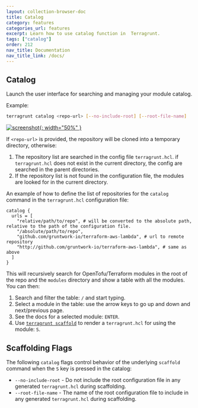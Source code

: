 ```yaml
---
layout: collection-browser-doc
title: Catalog
category: features
categories_url: features
excerpt: Learn how to use catalog function in  Terragrunt.
tags: ["catalog"]
order: 212
nav_title: Documentation
nav_title_link: /docs/
---
```


## Catalog

Launch the user interface for searching and managing your module catalog.

Example:

```bash
terragrunt catalog <repo-url> [--no-include-root] [--root-file-name]
```

[![screenshot](/assets/img/screenshots/catalog-screenshot.png){: width="50%" }](https://terragrunt.gruntwork.io/assets/img/screenshots/catalog-screenshot.png)

If `<repo-url>` is provided, the repository will be cloned into a temporary directory, otherwise:

1. The repository list are searched in the config file `terragrunt.hcl`. if `terragrunt.hcl` does not exist in the current directory, the config are searched in the parent directories.
1. If the repository list is not found in the configuration file, the modules are looked for in the current directory.

An example of how to define the list of repositories for the `catalog` command in the `terragrunt.hcl` configuration file:

``` hcl
catalog {
  urls = [
    "relative/path/to/repo", # will be converted to the absolute path, relative to the path of the configuration file.
    "/absolute/path/to/repo",
    "github.com/gruntwork-io/terraform-aws-lambda", # url to remote repository
    "http://github.com/gruntwork-io/terraform-aws-lambda", # same as above
  ]
}
```

This will recursively search for OpenTofu/Terraform modules in the root of the repo and the `modules` directory and show a table with all the modules. You can then:

1. Search and filter the table: `/` and start typing.
1. Select a module in the table: use the arrow keys to go up and down and next/previous page.
1. See the docs for a selected module: `ENTER`.
1. Use [`terragrunt scaffold`](https://terragrunt.gruntwork.io/docs/features/scaffold/) to render a `terragrunt.hcl` for using the module: `S`.

## Scaffolding Flags

The following `catalog` flags control behavior of the underlying `scaffold` command when the `S` key is pressed in the catalog:

- `--no-include-root` - Do not include the root configuration file in any generated `terragrunt.hcl` during scaffolding.
- `--root-file-name` - The name of the root configuration file to include in any generated `terragrunt.hcl` during scaffolding.
